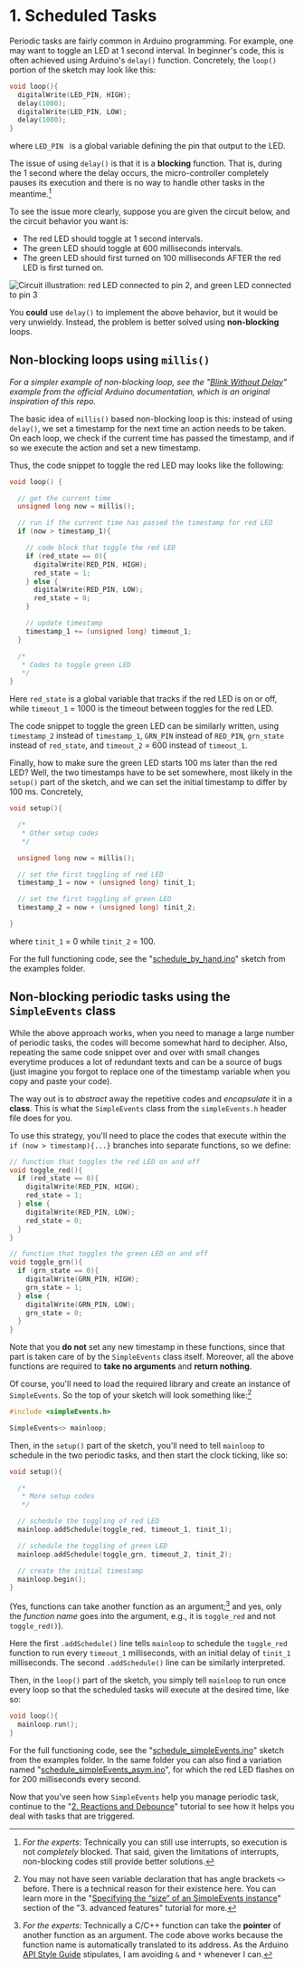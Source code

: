 # 1. Scheduled Tasks

Periodic tasks are fairly common in Arduino programming. For example, one may want to toggle an LED at 1 second interval. In beginner's code, this is often achieved using Arduino's `delay()` function. Concretely, the `loop()` portion of the sketch may look like this:

```C
void loop(){
  digitalWrite(LED_PIN, HIGH);
  delay(1000);
  digitalWrite(LED_PIN, LOW);
  delay(1000);
}
```

where `LED_PIN ` is a global variable defining the pin that output to the LED.

The issue of using `delay()` is that it is a **blocking** function. That is, during the 1 second where the delay occurs, the micro-controller completely pauses its execution and there is no way to handle other tasks in the meantime.[^1]

To see the issue more clearly, suppose you are given the circuit below, and the circuit behavior you want is:

+ The red LED should toggle at 1 second intervals.
+ The green LED should toggle at 600 milliseconds intervals.
+ The green LED should first turned on 100 milliseconds AFTER the red LED is first turned on.

![Circuit illustration: red LED connected to pin 2, and green LED connected to pin 3](img/scheduled_task_illustration.png)

You **could** use `delay()` to implement the above behavior, but it would be very unwieldy. Instead, the problem is better solved using **non-blocking** loops.

## Non-blocking loops using `millis()`

*For a simpler example of non-blocking loop, see the "[Blink Without Delay](https://docs.arduino.cc/built-in-examples/digital/BlinkWithoutDelay/)" example from the official Arduino documentation, which is an original inspiration of this repo.*

The basic idea of `millis()` based non-blocking loop is this: instead of using `delay()`, we set a timestamp for the next time an action needs to be taken. On each loop, we check if the current time has passed the timestamp, and if so we execute the action and set a new timestamp.

Thus, the code snippet to toggle the red LED may looks like the following:

```C
void loop() {

  // get the current time
  unsigned long now = millis();

  // run if the current time has passed the timestamp for red LED
  if (now > timestamp_1){

    // code block that toggle the red LED
    if (red_state == 0){
      digitalWrite(RED_PIN, HIGH);
      red_state = 1;
    } else {
      digitalWrite(RED_PIN, LOW);
      red_state = 0;
    }

    // update timestamp
    timestamp_1 += (unsigned long) timeout_1; 
  }

  /*
   * Codes to toggle green LED
   */
}
```

Here `red_state` is a global variable that tracks if the red LED is on or off, while `timeout_1` = 1000 is the timeout between toggles for the red LED.

The code snippet to toggle the green LED can be similarly written, using `timestamp_2` instead of `timestamp_1`, `GRN_PIN` instead of `RED_PIN`, `grn_state` instead of `red_state`, and `timeout_2` = 600 instead of `timeout_1`.

Finally, how to make sure the green LED starts 100 ms later than the red LED? Well, the two timestamps have to be set somewhere, most likely in the `setup()` part of the sketch, and we can set the initial timestamp to differ by 100 ms. Concretely,

```C
void setup(){

  /*
   * Other setup codes
   */

  unsigned long now = millis();

  // set the first toggling of red LED
  timestamp_1 = now + (unsigned long) tinit_1;

  // set the first toggling of green LED
  timestamp_2 = now + (unsigned long) tinit_2;

}
```

where `tinit_1` = 0 while `tinit_2` = 100.

For the full functioning code, see the "[schedule_by_hand.ino](../examples/schedule_by_hand/schedule_by_hand.ino)" sketch from the examples folder.

## Non-blocking periodic tasks using the `SimpleEvents` class

While the above approach works, when you need to manage a large number of periodic tasks, the codes will become somewhat hard to decipher. Also, repeating the same code snippet over and over with small changes everytime produces a lot of redundant texts and can be a source of bugs (just imagine you forgot to replace one of the timestamp variable when you copy and paste your code).

The way out is to _abstract_ away the repetitive codes and _encapsulate_ it in a **class**. This is what the `SimpleEvents` class from the `simpleEvents.h` header file does for you.

To use this strategy, you'll need to place the codes that execute within the `if (now > timestamp){...}` branches into separate functions, so we define:

```C
// function that toggles the red LED on and off
void toggle_red(){
  if (red_state == 0){
    digitalWrite(RED_PIN, HIGH);
    red_state = 1;
  } else {
    digitalWrite(RED_PIN, LOW);
    red_state = 0;
  }
}

// function that toggles the green LED on and off
void toggle_grn(){
  if (grn_state == 0){
    digitalWrite(GRN_PIN, HIGH);
    grn_state = 1;
  } else {
    digitalWrite(GRN_PIN, LOW);
    grn_state = 0;
  }
}
```

Note that you **do not** set any new timestamp in these functions, since that part is taken care of by the `SimpleEvents` class itself.  Moreover, all the above functions are required to **take no arguments** and **return nothing**.

Of course, you'll need to load the required library and create an instance of `SimpleEvents`. So the top of your sketch will look something like:[^2]

```C
#include <simpleEvents.h>

SimpleEvents<> mainloop;
```

Then, in the `setup()` part of the sketch, you'll need to tell `mainloop` to schedule in the two periodic tasks, and then start the clock ticking, like so:

```C
void setup(){

  /*
   * More setup codes
   */

  // schedule the toggling of red LED
  mainloop.addSchedule(toggle_red, timeout_1, tinit_1); 

  // schedule the toggling of green LED
  mainloop.addSchedule(toggle_grn, timeout_2, tinit_2);

  // create the initial timestamp
  mainloop.begin();
}
```

(Yes, functions can take another function as an argument;[^3] and yes, only the *function name* goes into the argument, e.g., it is `toggle_red` and not `toggle_red()`).

Here the first `.addSchedule()` line tells `mainloop` to schedule the `toggle_red` function to run every `timeout_1` milliseconds, with an initial delay of `tinit_1` milliseconds. The second  `.addSchedule()` line can be similarly interpreted.

Then, in the `loop()` part of the sketch, you simply tell `mainloop` to run once every loop so that the scheduled tasks will execute at the desired time, like so:

```C
void loop(){
  mainloop.run();
}
```

For the full functioning code, see the "[schedule_simpleEvents.ino](../examples/schedule_simpleEvents/schedule_simpleEvents.ino)" sketch from the examples folder. In the same folder you can also find a variation named "[schedule_simpleEvents_asym.ino](../examples/schedule_simpleEvents_asym/schedule_simpleEvents_asym.ino)", for which the red LED flashes on for 200 milliseconds every second.

Now that you've seen how `SimpleEvents` help you manage periodic task, continue to the "[2. Reactions and Debounce](2_reactions_and_debounce.md)" tutorial to see how it helps you deal with tasks that are triggered.

[^1]: *For the experts*: Technically you can still use interrupts, so execution is not *completely* blocked. That said, given the limitations of interrupts, non-blocking codes still provide better solutions.
    
[^2]: You may not have seen variable declaration that has angle brackets `<>` before. There is a technical reason for their existence here. You can learn more in the "[Specifying the “size” of an SimpleEvents instance](3_advanced_features.md#specifying-the-size-of-an-simpleevents-instance)" section of the "3. advanced features" tutorial for more.
    
[^3]: *For the experts*: Technically a C/C++ function can take the **pointer** of another function as an argument. The code above works because the function name is automatically translated to its address. As the Arduino [API Style Guide](https://docs.arduino.cc/learn/contributions/arduino-library-style-guide/) stipulates, I am avoiding `&` and `*` whenever I can.

